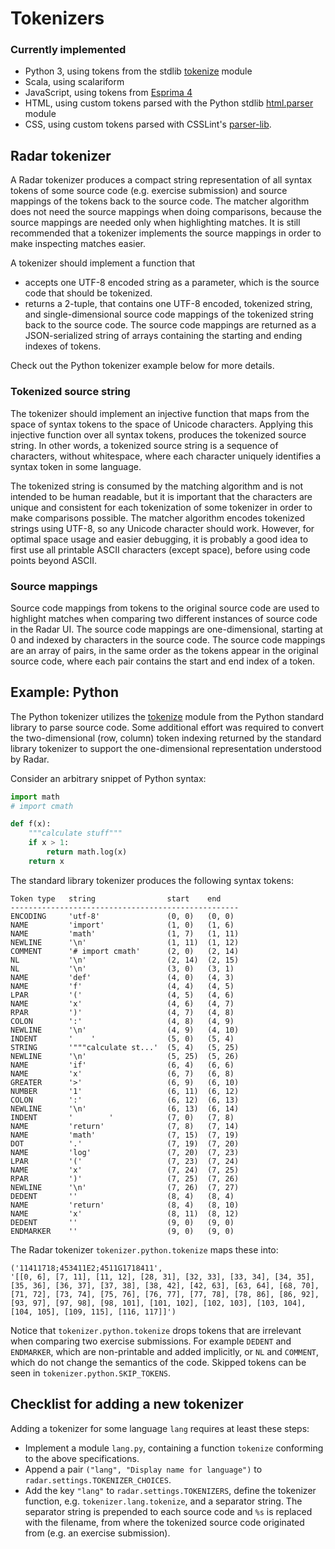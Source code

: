# Tokenizers

### Currently implemented
* Python 3, using tokens from the stdlib [tokenize](https://github.com/python/cpython/blob/3.5/Lib/tokenize.py) module
* Scala, using scalariform
* JavaScript, using tokens from [Esprima 4](https://github.com/jquery/esprima/tree/4.0/)
* HTML, using custom tokens parsed with the Python stdlib [html.parser](https://github.com/python/cpython/blob/3.5/Lib/html/parser.py) module
* CSS, using custom tokens parsed with CSSLint's [parser-lib](https://github.com/CSSLint/parser-lib/tree/v1.1.1).


## Radar tokenizer

A Radar tokenizer produces a compact string representation of all syntax tokens of some source code (e.g. exercise submission) and source mappings of the tokens back to the source code.
The matcher algorithm does not need the source mappings when doing comparisons, because the source mappings are needed only when highlighting matches.
It is still recommended that a tokenizer implements the source mappings in order to make inspecting matches easier.

A tokenizer should implement a function that
  * accepts one UTF-8 encoded string as a parameter, which is the source code that should be tokenized.
  * returns a 2-tuple, that contains one UTF-8 encoded, tokenized string, and single-dimensional source code mappings of the tokenized string back to the source code.
  The source code mappings are returned as a JSON-serialized string of arrays containing the starting and ending indexes of tokens.

Check out the Python tokenizer example below for more details.

### Tokenized source string

The tokenizer should implement an injective function that maps from the space of syntax tokens to the space of Unicode characters.
Applying this injective function over all syntax tokens, produces the tokenized source string.
In other words, a tokenized source string is a sequence of characters, without whitespace, where each character uniquely identifies a syntax token in some language.

The tokenized string is consumed by the matching algorithm and is not intended to be human readable, but it is important that the characters are unique and consistent for each tokenization of some tokenizer in order to make comparisons possible.
The matcher algorithm encodes tokenized strings using UTF-8, so any Unicode character should work.
However, for optimal space usage and easier debugging, it is probably a good idea to first use all printable ASCII characters (except space), before using code points beyond ASCII.

### Source mappings

Source code mappings from tokens to the original source code are used to highlight matches when comparing two different instances of source code in the Radar UI.
The source code mappings are one-dimensional, starting at 0 and indexed by characters in the source code.
The source code mappings are an array of pairs, in the same order as the tokens appear in the original source code, where each pair contains the start and end index of a token.

## Example: Python

The Python tokenizer utilizes the [tokenize](https://github.com/python/cpython/blob/3.5/Lib/tokenize.py) module from the Python standard library to parse source code.
Some additional effort was required to convert the two-dimensional (row, column) token indexing returned by the standard library tokenizer to support the one-dimensional representation understood by Radar.

Consider an arbitrary snippet of Python syntax:

```python
import math
# import cmath

def f(x):
    """calculate stuff"""
    if x > 1:
        return math.log(x)
    return x
```

The standard library tokenizer produces the following syntax tokens:
```
Token type   string                start    end
---------------------------------------------------
ENCODING     'utf-8'               (0, 0)   (0, 0)
NAME         'import'              (1, 0)   (1, 6)
NAME         'math'                (1, 7)   (1, 11)
NEWLINE      '\n'                  (1, 11)  (1, 12)
COMMENT      '# import cmath'      (2, 0)   (2, 14)
NL           '\n'                  (2, 14)  (2, 15)
NL           '\n'                  (3, 0)   (3, 1)
NAME         'def'                 (4, 0)   (4, 3)
NAME         'f'                   (4, 4)   (4, 5)
LPAR         '('                   (4, 5)   (4, 6)
NAME         'x'                   (4, 6)   (4, 7)
RPAR         ')'                   (4, 7)   (4, 8)
COLON        ':'                   (4, 8)   (4, 9)
NEWLINE      '\n'                  (4, 9)   (4, 10)
INDENT       '    '                (5, 0)   (5, 4)
STRING       '"""calculate st...'  (5, 4)   (5, 25)
NEWLINE      '\n'                  (5, 25)  (5, 26)
NAME         'if'                  (6, 4)   (6, 6)
NAME         'x'                   (6, 7)   (6, 8)
GREATER      '>'                   (6, 9)   (6, 10)
NUMBER       '1'                   (6, 11)  (6, 12)
COLON        ':'                   (6, 12)  (6, 13)
NEWLINE      '\n'                  (6, 13)  (6, 14)
INDENT       '        '            (7, 0)   (7, 8)
NAME         'return'              (7, 8)   (7, 14)
NAME         'math'                (7, 15)  (7, 19)
DOT          '.'                   (7, 19)  (7, 20)
NAME         'log'                 (7, 20)  (7, 23)
LPAR         '('                   (7, 23)  (7, 24)
NAME         'x'                   (7, 24)  (7, 25)
RPAR         ')'                   (7, 25)  (7, 26)
NEWLINE      '\n'                  (7, 26)  (7, 27)
DEDENT       ''                    (8, 4)   (8, 4)
NAME         'return'              (8, 4)   (8, 10)
NAME         'x'                   (8, 11)  (8, 12)
DEDENT       ''                    (9, 0)   (9, 0)
ENDMARKER    ''                    (9, 0)   (9, 0)
```

The Radar tokenizer `tokenizer.python.tokenize` maps these into:
```
('11411718;453411E2;4511G1718411',
'[[0, 6], [7, 11], [11, 12], [28, 31], [32, 33], [33, 34], [34, 35], [35, 36], [36, 37], [37, 38], [38, 42], [42, 63], [63, 64], [68, 70], [71, 72], [73, 74], [75, 76], [76, 77], [77, 78], [78, 86], [86, 92], [93, 97], [97, 98], [98, 101], [101, 102], [102, 103], [103, 104], [104, 105], [109, 115], [116, 117]]')
```
Notice that `tokenizer.python.tokenize` drops tokens that are irrelevant when comparing two exercise submissions.
For example `DEDENT` and `ENDMARKER`, which are non-printable and added implicitly, or `NL` and `COMMENT`, which do not change the semantics of the code.
Skipped tokens can be seen in `tokenizer.python.SKIP_TOKENS`.

## Checklist for adding a new tokenizer

Adding a tokenizer for some language `lang` requires at least these steps:
* Implement a module `lang.py`, containing a function `tokenize` conforming to the above specifications.
* Append a pair `("lang", "Display name for language")` to `radar.settings.TOKENIZER_CHOICES`.
* Add the key `"lang"` to `radar.settings.TOKENIZERS`, define the tokenizer function, e.g. `tokenizer.lang.tokenize`, and a separator string.
The separator string is prepended to each source code and `%s` is replaced with the filename, from where the tokenized source code originated from (e.g. an exercise submission).

